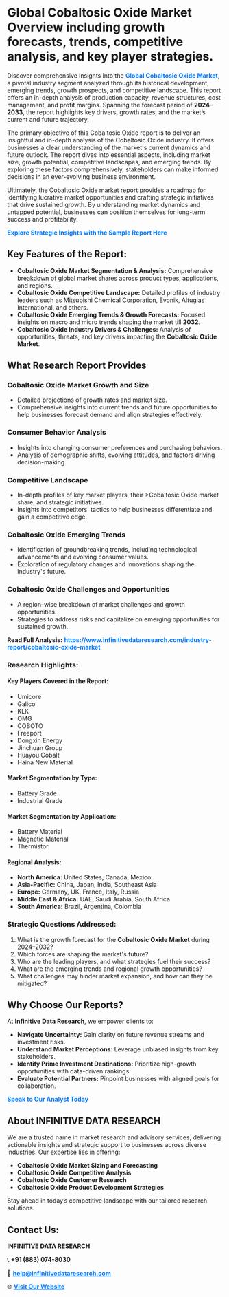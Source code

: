 <h1>Global Cobaltosic Oxide Market Overview including growth forecasts, trends, competitive analysis, and key player strategies.</h1>
<p>
Discover comprehensive insights into the 
<a href="https://www.infinitivedataresearch.com/industry-report/cobaltosic-oxide-market" rel="dofollow" style="color: #007BFF; text-decoration: none;"><strong>Global Cobaltosic Oxide Market</strong></a>, a pivotal industry segment analyzed through its historical development, emerging trends, growth prospects, and competitive landscape. This report offers an in-depth analysis of production capacity, revenue structures, cost management, and profit margins. Spanning the forecast period of <strong>2024–2033</strong>, the report highlights key drivers, growth rates, and the market’s current and future trajectory.
</p>
<p>
The primary objective of this Cobaltosic Oxide report is to deliver an insightful and in-depth analysis of the Cobaltosic Oxide industry. It offers businesses a clear understanding of the market's current dynamics and future outlook. The report dives into essential aspects, including market size, growth potential, competitive landscapes, and emerging trends. By exploring these factors comprehensively, stakeholders can make informed decisions in an ever-evolving business environment.
</p>
<p>
Ultimately, the Cobaltosic Oxide market report provides a roadmap for identifying lucrative market opportunities and crafting strategic initiatives that drive sustained growth. By understanding market dynamics and untapped potential, businesses can position themselves for long-term success and profitability.
</p>
<p>
<a href="https://www.infinitivedataresearch.com/request-sample/reportId=105271" style="color: #007BFF; text-decoration: none;"><strong>Explore Strategic Insights with the Sample Report Here</strong></a>
</p>

<h2>Key Features of the Report:</h2>
<ul>
<li><strong>Cobaltosic Oxide Market Segmentation & Analysis:</strong> Comprehensive breakdown of global market shares across product types, applications, and regions.</li>
<li><strong>Cobaltosic Oxide Competitive Landscape:</strong> Detailed profiles of industry leaders such as Mitsubishi Chemical Corporation, Evonik, Altuglas International, and others.</li>
<li><strong>Cobaltosic Oxide Emerging Trends & Growth Forecasts:</strong> Focused insights on macro and micro trends shaping the market till <strong>2032</strong>.</li>
<li><strong>Cobaltosic Oxide Industry Drivers & Challenges:</strong> Analysis of opportunities, threats, and key drivers impacting the <strong>Cobaltosic Oxide Market</strong>.</li>
</ul>

<h2>What Research Report Provides</h2>
<h3>Cobaltosic Oxide Market Growth and Size</h3>
<ul>
<li>Detailed projections of growth rates and market size.</li>
<li>Comprehensive insights into current trends and future opportunities to help businesses forecast demand and align strategies effectively.</li>
</ul>

<h3>Consumer Behavior Analysis</h3>
<ul>
<li>Insights into changing consumer preferences and purchasing behaviors.</li>
<li>Analysis of demographic shifts, evolving attitudes, and factors driving decision-making.</li>
</ul>

<h3>Competitive Landscape</h3>
<ul>
<li>In-depth profiles of key market players, their >Cobaltosic Oxide market share, and strategic initiatives.</li>
<li>Insights into competitors' tactics to help businesses differentiate and gain a competitive edge.</li>
</ul>

<h3>Cobaltosic Oxide Emerging Trends</h3>
<ul>
<li>Identification of groundbreaking trends, including technological advancements and evolving consumer values.</li>
<li>Exploration of regulatory changes and innovations shaping the industry's future.</li>
</ul>

<h3>Cobaltosic Oxide Challenges and Opportunities</h3>
<ul>
<li>A region-wise breakdown of market challenges and growth opportunities.</li>
<li>Strategies to address risks and capitalize on emerging opportunities for sustained growth.</li>
</ul>
<p><strong>Read Full Analysis:</strong> <a href="https://www.infinitivedataresearch.com/industry-report/cobaltosic-oxide-market" rel="dofollow" style="color: #007BFF; text-decoration: none;"><strong>https://www.infinitivedataresearch.com/industry-report/cobaltosic-oxide-market</strong></a></p>
<h3>Research Highlights:</h3>
<h4>Key Players Covered in the Report:</h4>
<ul><li>Umicore</li><li>Galico</li><li>KLK</li><li>OMG</li><li>COBOTO</li><li>Freeport</li><li>Dongxin Energy</li><li>Jinchuan Group</li><li>Huayou Cobalt</li><li>Haina New Material</li></ul>
<h4>Market Segmentation by Type:</h4>
<ul><li>Battery Grade</li><li>Industrial Grade</li></ul>
<h4>Market Segmentation by Application:</h4>
<ul><li>Battery Material</li><li>Magnetic Material</li><li>Thermistor</li></ul>

<h4>Regional Analysis:</h4>
<ul>
<li><strong>North America:</strong> United States, Canada, Mexico</li>
<li><strong>Asia-Pacific:</strong> China, Japan, India, Southeast Asia</li>
<li><strong>Europe:</strong> Germany, UK, France, Italy, Russia</li>
<li><strong>Middle East & Africa:</strong> UAE, Saudi Arabia, South Africa</li>
<li><strong>South America:</strong> Brazil, Argentina, Colombia</li>
</ul>

<h3>Strategic Questions Addressed:</h3>
<ol>
<li>What is the growth forecast for the <strong>Cobaltosic Oxide Market</strong> during 2024–2032?</li>
<li>Which forces are shaping the market's future?</li>
<li>Who are the leading players, and what strategies fuel their success?</li>
<li>What are the emerging trends and regional growth opportunities?</li>
<li>What challenges may hinder market expansion, and how can they be mitigated?</li>
</ol>

<h2>Why Choose Our Reports?</h2>
<p>At <strong>Infinitive Data Research</strong>, we empower clients to:</p>
<ul>
<li><strong>Navigate Uncertainty:</strong> Gain clarity on future revenue streams and investment risks.</li>
<li><strong>Understand Market Perceptions:</strong> Leverage unbiased insights from key stakeholders.</li>
<li><strong>Identify Prime Investment Destinations:</strong> Prioritize high-growth opportunities with data-driven rankings.</li>
<li><strong>Evaluate Potential Partners:</strong> Pinpoint businesses with aligned goals for collaboration.</li>
</ul>
<p><a href="https://www.infinitivedataresearch.com/industry-report/cobaltosic-oxide-market" rel="dofollow" style="color: #007BFF; text-decoration: none;"><strong>Speak to Our Analyst Today</strong></a></p>

<h2>About INFINITIVE DATA RESEARCH</h2>
<p>We are a trusted name in market research and advisory services, delivering actionable insights and strategic support to businesses across diverse industries. Our expertise lies in offering:</p>
<ul>
<li><strong>Cobaltosic Oxide Market Sizing and Forecasting</strong></li>
<li><strong>Cobaltosic Oxide Competitive Analysis</strong></li>
<li><strong>Cobaltosic Oxide Customer Research</strong></li>
<li><strong>Cobaltosic Oxide Product Development Strategies</strong></li>
</ul>
<p>Stay ahead in today’s competitive landscape with our tailored research solutions.</p>

<h2>Contact Us:</h2>
<p><strong>INFINITIVE DATA RESEARCH</strong></p>
<p>📞 <strong>+91 (883) 074-8030</strong></p>
<p>📧 <strong><a href="mailto:help@infinitivedataresearch.com" style="color: #007BFF;">help@infinitivedataresearch.com</a></strong></p>
<p>🌐 <strong><a href="https://www.infinitivedataresearch.com" rel="dofollow" style="color: #007BFF;">Visit Our Website</a></strong></p>
